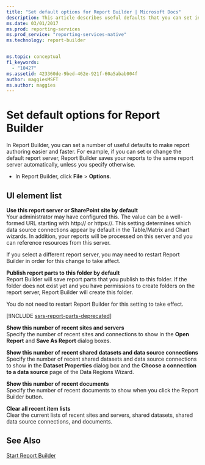 ```yaml
---
title: "Set default options for Report Builder | Microsoft Docs"
description: This article describes useful defaults that you can set in Report Builder. These defaults make report authoring easier and faster. 
ms.date: 03/01/2017
ms.prod: reporting-services
ms.prod_service: "reporting-services-native"
ms.technology: report-builder


ms.topic: conceptual
f1_keywords: 
  - "10427"
ms.assetid: 423360de-9bed-462e-921f-60a5abab004f
author: maggiesMSFT
ms.author: maggies
---
```

# Set default options for Report Builder
  In Report Builder, you can set a number of useful defaults to make report authoring easier and faster.  For example, if you can set or change the default report server, Report Builder saves your reports to the same report server automatically, unless you specify otherwise.  
  
-   In Report Builder, click **File** > **Options**.  
  
## UI element list  
 **Use this report server or SharePoint site by default**  
 Your administrator may have configured this. The value can be a well-formed URL starting with http:// or https://. This setting determines which data source connections appear by default in the Table/Matrix and Chart wizards. In addition, your reports will be processed on this server and you can reference resources from this server.  
  
 If you select a different report server, you may need to restart Report Builder in order for this change to take affect.  
  
 **Publish report parts to this folder by default**  
 Report Builder will save report parts that you publish to this folder. If the folder does not exist yet and you have permissions to create folders on the report server, Report Builder will create this folder.  
  
 You do not need to restart Report Builder for this setting to take effect.  
 
[!INCLUDE [ssrs-report-parts-deprecated](../../includes/ssrs-report-parts-deprecated.md)]

 **Show this number of recent sites and servers**  
 Specify the number of recent sites and connections to show in the **Open Report** and **Save As Report** dialog boxes.  
  
 **Show this number of recent shared datasets and data source connections**  
 Specify the number of recent shared datasets and data source connections to show in the **Dataset Properties** dialog box and the **Choose a connection to a data source** page of the Data Regions Wizard.  
  
 **Show this number of recent documents**  
 Specify the number of recent documents to show when you click the Report Builder button.  
  
 **Clear all recent item lists**  
 Clear the current lists of recent sites and servers, shared datasets, shared data source connections, and documents.  
  
## See Also  
 [Start Report Builder](../../reporting-services/report-builder/start-report-builder.md)  
  
  
